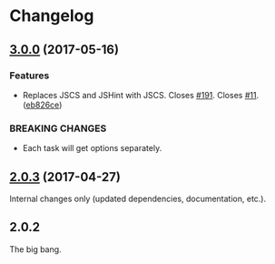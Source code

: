 Changelog
=========

## [3.0.0](https://github.com/ckeditor/ckeditor5-dev/compare/@ckeditor/ckeditor5-dev-lint@2.0.3...@ckeditor/ckeditor5-dev-lint@3.0.0) (2017-05-16)

### Features

* Replaces JSCS and JSHint with JSCS. Closes [#191](https://github.com/ckeditor/ckeditor5-dev/issues/191). Closes [#11](https://github.com/ckeditor/ckeditor5-dev/issues/11). ([eb826ce](https://github.com/ckeditor/ckeditor5-dev/commit/eb826ce))

### BREAKING CHANGES

* Each task will get options separately.


## [2.0.3](https://github.com/ckeditor/ckeditor5-dev/compare/@ckeditor/ckeditor5-dev-lint@2.0.2...@ckeditor/ckeditor5-dev-lint@2.0.3) (2017-04-27)

Internal changes only (updated dependencies, documentation, etc.).


## 2.0.2

The big bang.
